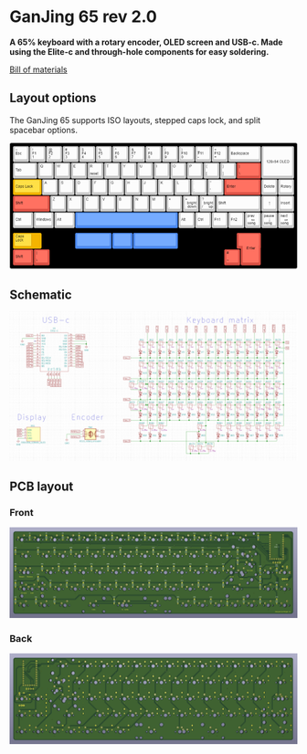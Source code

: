 # GanJing 65 rev 2.0
**A 65% keyboard with a rotary encoder, OLED screen and USB-c. Made using the Elite-c and through-hole components for easy soldering.**

[Bill of materials](https://octopart.com/bom-tool/jvwkTsDN)

## Layout options
The GanJing 65 supports ISO layouts, stepped caps lock, and split spacebar options.

![GanJing-65-2.0](./Images/GanJing_65_rev_2.0_layout.png)
## Schematic

![](./Images/GanJing_65_rev_2.0_schematic.png)
## PCB layout
### Front
![](./Images/GanJing_65_rev_2.0_PCB_front.png)

### Back
![](./Images/GanJing_65_rev_2.0_PCB_back.png)
